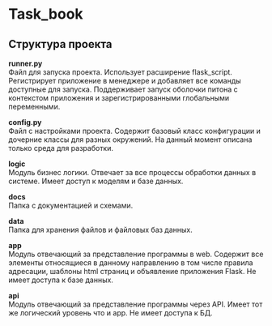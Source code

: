 # Task_book
## Структура проекта 

**runner.py**  
Файл для запуска проекта. Использует расширение flask_script. Регистрирует приложение в менеджере и добавляет все команды доступные для запуска. Поддерживает запуск оболочки питона с контекстом приложения и зарегистрированными глобальными переменными.    
  
**config.py**  
Файл с настройками проекта. Содержит базовый класс конфигурации и дочерние классы для разных окружений. На данный момент описана только среда для разработки.  

**logic**  
Модуль бизнес логики. Отвечает за все процессы обработки данных в системе. Имеет доступ к моделям и базе данных.   

**docs**  
Папка с документацией и схемами.   

**data**  
Папка для хранения файлов и файловых баз данных.     

**app**  
Модуль отвечающий за представление программы в web. Содержит все элементы относящиеся в данному направлению в том числе правила адресации, шаблоны html страниц и объявление приложения Flask. Не имеет доступа к базе данных.      
  
**api**  
Модуль отвечающий за представление программы через API. Имеет тот же логический уровень что и app. Не имеет доступа к БД.   